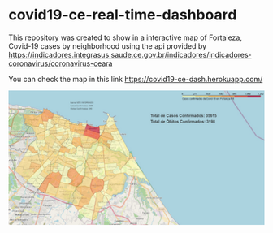 # covid19-ce-real-time-dashboard
This repository was created to show in a interactive map of Fortaleza, Covid-19 cases by neighborhood using the api provided by https://indicadores.integrasus.saude.ce.gov.br/indicadores/indicadores-coronavirus/coronavirus-ceara

You can check the map in this link https://covid19-ce-dash.herokuapp.com/

![Map example](map.jpg)
